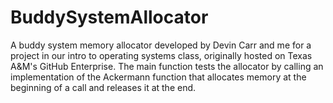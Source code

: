 # BuddySystemAllocator
A buddy system memory allocator developed by Devin Carr and me for a project in our intro to operating systems class, originally hosted on Texas A&M's GitHub Enterprise. The main function tests the allocator by calling an implementation of the Ackermann function that allocates memory at the beginning of a call and releases it at the end.

